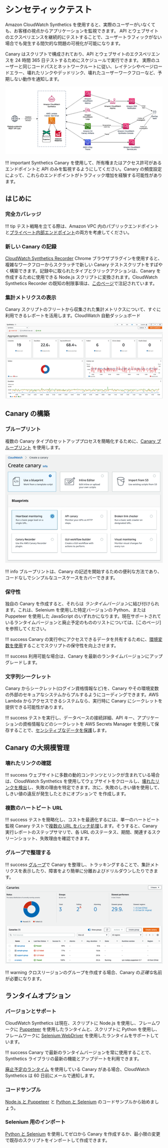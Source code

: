 # シンセティックテスト

Amazon CloudWatch Synthetics を使用すると、実際のユーザーがいなくても、お客様の視点からアプリケーションを監視できます。
API とウェブサイトのエクスペリエンスを継続的にテストすることで、ユーザートラフィックがない場合でも発生する間欠的な問題の可視化が可能になります。

Canary はスクリプトで構成されており、API とウェブサイトのエクスペリエンスを 24 時間 365 日テストするためにスケジュールで実行できます。
実際のユーザーと同じコードパスとネットワークルートに従い、レイテンシやページロードエラー、壊れたリンクやデッドリンク、壊れたユーザーワークフローなど、予期しない動作を通知します。

![CloudWatch Synthetics architecture](../images/synthetics0.png)

!!! important
    Synthetics Canary を使用して、所有権またはアクセス許可があるエンドポイントと API のみを監視するようにしてください。Canary の頻度設定によって、これらのエンドポイントがトラフィック増加を経験する可能性があります。

## はじめに

### 完全カバレッジ

!!! tip
    テスト戦略を立てる際は、Amazon VPC 内のパブリックエンドポイントと[プライベート内部エンドポイント](https://aws.amazon.com/blogs/mt/monitor-your-private-endpoints-using-cloudwatch-synthetics/)の両方を考慮してください。

### 新しい Canary の記録

[CloudWatch Synthetics Recorder](https://chrome.google.com/webstore/detail/cloudwatch-synthetics-rec/bhdnlmmgiplmbcdmkkdfplenecpegfno) Chrome ブラウザプラグインを使用すると、複雑なワークフローからスクラッチで新しい Canary テストスクリプトをすばやく構築できます。記録中に取られたタイプとクリックアクションは、Canary を作成するために使用できる Node.js スクリプトに変換されます。CloudWatch Synthetics Recorder の既知の制限事項は、[このページ](https://docs.aws.amazon.com/AmazonCloudWatch/latest/monitoring/CloudWatch_Synthetics_Canaries_Recorder.html#CloudWatch_Synthetics_Canaries_Recorder-limitations)で注記されています。

### 集計メトリクスの表示

Canary スクリプトのフリートから収集された集計メトリクスについて、すぐに利用できるレポートを活用します。CloudWatch 自動ダッシュボード

![The CloudWatch Dashboard for Synthetics](../images/synthetics1.png)

## Canary の構築

### ブループリント

複数の Canary タイプのセットアッププロセスを簡略化するために、[Canary ブループリント](https://docs.aws.amazon.com/ja_jp/AmazonCloudWatch/latest/monitoring/CloudWatch_Synthetics_Canaries_Blueprints.html) を使用します。

![シンセティック Canary を作成する複数の方法](../images/synthetics2.png)

!!! info
    ブループリントは、Canary の記述を開始するための便利な方法であり、コードなしでシンプルなユースケースをカバーできます。

### 保守性

独自の Canary を作成すると、それらは *ランタイムバージョン*に結び付けられます。これは、Selenium を使用した特定バージョンの Python、または Puppeteer を使用した JavaScript のいずれかになります。現在サポートされているランタイムバージョンと廃止予定のもののリストについては、[このページ]を参照してください。

!!! success
    Canary の実行中にアクセスできるデータを共有するために、[環境変数を使用](https://aws.amazon.com/blogs/mt/using-environment-variables-with-amazon-cloudwatch-synthetics/)することでスクリプトの保守性を向上させます。

!!! success
    利用可能な場合は、Canary を最新のランタイムバージョンにアップグレードします。

### 文字列シークレット

Canary からシークレット(ログイン資格情報など)を、Canary やその環境変数の外部のセキュアなシステムからプルするようにコーディングできます。AWS Lambda からアクセスできるシステムなら、実行時に Canary にシークレットを提供できる可能性があります。 

!!! success
    テストを実行し、データベースの接続詳細、API キー、アプリケーションの資格情報などのシークレットを AWS Secrets Manager を使用して保存することで、[センシティブなデータを保護](https://aws.amazon.com/blogs/mt/secure-monitoring-of-user-workflow-experience-using-amazon-cloudwatch-synthetics-and-aws-secrets-manager/)します。

## Canary の大規模管理

### 壊れたリンクの確認

!!! success
    ウェブサイトに多数の動的コンテンツとリンクが含まれている場合は、CloudWatch Synthetics を使用してウェブサイトをクロールし、[壊れたリンクを検出](https://aws.amazon.com/blogs/mt/cloudwatch-synthetics-to-find-broken-links-on-your-website/)し、失敗の理由を特定できます。次に、失敗のしきい値を使用して、しきい値の違反が発生したときにオプションで  を作成します。

### 複数のハートビート URL

!!! success
    テストを簡略化し、コストを最適化するには、単一のハートビート監視 Canary テストで[複数の URL をバッチ処理](https://aws.amazon.com/blogs/mt/simplify-your-canary-by-batching-multiple-urls-in-amazon-cloudwatch-synthetics/)します。そうすると、Canary 実行レポートのステップサマリで、各 URL のステータス、期間、関連するスクリーンショット、失敗理由を確認できます。

### グループで整理する

!!! success
    [グループ](https://docs.aws.amazon.com/ja_jp/AmazonCloudWatch/latest/monitoring/CloudWatch_Synthetics_Groups.html)で Canary を整理し、トラッキングすることで、集計メトリクスを表示したり、障害をより簡単に分離およびドリルダウンしたりできます。

![Organize and track canaries in groups](../images/synthetics3.png)

!!! warning
    クロスリージョンのグループを作成する場合、Canary の*正確な*名前が必要になります。

## ランタイムオプション

### バージョンとサポート

CloudWatch Synthetics は現在、スクリプトに Node.js を使用し、フレームワークに [Puppeteer](https://github.com/puppeteer/puppeteer) を使用したランタイムと、スクリプトに Python を使用し、フレームワークに [Selenium WebDriver](https://www.selenium.dev/documentation/webdriver/) を使用したランタイムをサポートしています。

!!! success
    Canary で最新のランタイムバージョンを常に使用することで、Synthetics ライブラリの最新の機能とアップデートを利用できます。

[廃止予定のランタイム](https://docs.aws.amazon.com/ja_jp/AmazonCloudWatch/latest/monitoring/CloudWatch_Synthetics_Canaries_Library.html#CloudWatch_Synthetics_Canaries_runtime_support) を使用している Canary がある場合、CloudWatch Synthetics は 60 日前にメールで通知します。

### コードサンプル

[Node.js と Puppeteer](https://docs.aws.amazon.com/AmazonCloudWatch/latest/monitoring/CloudWatch_Synthetics_Canaries_Samples.html#CloudWatch_Synthetics_Canaries_Samples_nodejspup) と [Python と Selenium](https://docs.aws.amazon.com/AmazonCloudWatch/latest/monitoring/CloudWatch_Synthetics_Canaries_Samples.html#CloudWatch_Synthetics_Canaries_Samples_pythonsel) のコードサンプルから始めましょう。

### Selenium 用のインポート

[Python と Selenium](https://aws.amazon.com/blogs/mt/create-canaries-in-python-and-selenium-using-amazon-cloudwatch-synthetics/) を使用してゼロから Canary を作成するか、最小限の変更で既存のスクリプトをインポートして作成できます。
